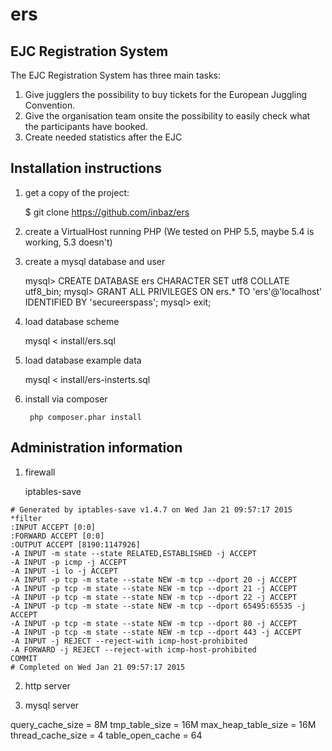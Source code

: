 ers
===

EJC Registration System
-----------------------

The EJC Registration System has three main tasks:
1. Give jugglers the possibility to buy tickets for the European Juggling Convention.
2. Give the organisation team onsite the possibility to easily check what the participants have booked.
3. Create needed statistics after the EJC

Installation instructions
-------------------------

1. get a copy of the project:

	$ git clone https://github.com/inbaz/ers

2. create a VirtualHost running PHP (We tested on PHP 5.5, maybe 5.4 is working, 5.3 doesn't)

3. create a mysql database and user

	mysql> CREATE DATABASE ers CHARACTER SET utf8 COLLATE utf8_bin;
	mysql> GRANT ALL PRIVILEGES ON ers.* TO 'ers'@'localhost' IDENTIFIED BY 'secureerspass';
	mysql> exit;

4. load database scheme

	mysql < install/ers.sql

5. load database example data

	mysql < install/ers-insterts.sql

6. install via composer

        php composer.phar install

Administration information
--------------------------

1. firewall

    iptables-save
```
# Generated by iptables-save v1.4.7 on Wed Jan 21 09:57:17 2015
*filter
:INPUT ACCEPT [0:0]
:FORWARD ACCEPT [0:0]
:OUTPUT ACCEPT [8190:1147926]
-A INPUT -m state --state RELATED,ESTABLISHED -j ACCEPT
-A INPUT -p icmp -j ACCEPT
-A INPUT -i lo -j ACCEPT
-A INPUT -p tcp -m state --state NEW -m tcp --dport 20 -j ACCEPT
-A INPUT -p tcp -m state --state NEW -m tcp --dport 21 -j ACCEPT
-A INPUT -p tcp -m state --state NEW -m tcp --dport 22 -j ACCEPT
-A INPUT -p tcp -m state --state NEW -m tcp --dport 65495:65535 -j ACCEPT
-A INPUT -p tcp -m state --state NEW -m tcp --dport 80 -j ACCEPT
-A INPUT -p tcp -m state --state NEW -m tcp --dport 443 -j ACCEPT
-A INPUT -j REJECT --reject-with icmp-host-prohibited
-A FORWARD -j REJECT --reject-with icmp-host-prohibited
COMMIT
# Completed on Wed Jan 21 09:57:17 2015
```

2. http server

3. mysql server

query_cache_size    = 8M
tmp_table_size      = 16M
max_heap_table_size = 16M
thread_cache_size   = 4
table_open_cache    = 64
